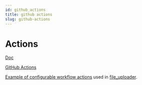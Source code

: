 ```yaml
---
id: github_actions
title: github actions
slug: github-actions
---
```


# Actions

[Doc](https://github.com/features/actions)

[GitHub Actions](https://github.com/actions)

[Example of configurable workflow actions](https://github.com/VeryGoodOpenSource/very_good_workflows/tree/main/.github/workflows) used in [file_uploader](https://github.com/MattiaPispisa/file_uploader/blob/main/en_file_uploader/.github/workflows/main.yaml).
